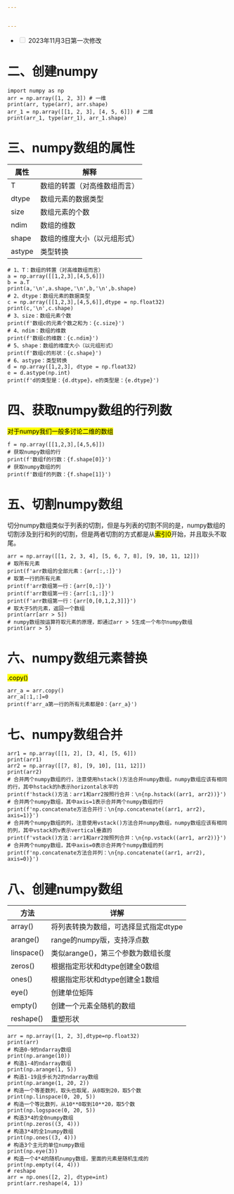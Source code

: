 ```yaml
---


---
```


<ul>
<li class="task-list-item"><input type="checkbox" class="task-list-item-checkbox" disabled=""> 2023年11月3日第一次修改</li>
</ul>
<h1 id="二、创建numpy">二、创建numpy</h1>
<pre class=" language-python"><code class="prism  language-python"><span class="token keyword">import</span> numpy <span class="token keyword">as</span> np  
arr <span class="token operator">=</span> np<span class="token punctuation">.</span>array<span class="token punctuation">(</span><span class="token punctuation">[</span><span class="token number">1</span><span class="token punctuation">,</span> <span class="token number">2</span><span class="token punctuation">,</span> <span class="token number">3</span><span class="token punctuation">]</span><span class="token punctuation">)</span> <span class="token comment"># 一维  </span>
<span class="token keyword">print</span><span class="token punctuation">(</span>arr<span class="token punctuation">,</span> <span class="token builtin">type</span><span class="token punctuation">(</span>arr<span class="token punctuation">)</span><span class="token punctuation">,</span> arr<span class="token punctuation">.</span>shape<span class="token punctuation">)</span>  
arr_1 <span class="token operator">=</span> np<span class="token punctuation">.</span>array<span class="token punctuation">(</span><span class="token punctuation">[</span><span class="token punctuation">[</span><span class="token number">1</span><span class="token punctuation">,</span> <span class="token number">2</span><span class="token punctuation">,</span> <span class="token number">3</span><span class="token punctuation">]</span><span class="token punctuation">,</span> <span class="token punctuation">[</span><span class="token number">4</span><span class="token punctuation">,</span> <span class="token number">5</span><span class="token punctuation">,</span> <span class="token number">6</span><span class="token punctuation">]</span><span class="token punctuation">]</span><span class="token punctuation">)</span> <span class="token comment"># 二维  </span>
<span class="token keyword">print</span><span class="token punctuation">(</span>arr_1<span class="token punctuation">,</span> <span class="token builtin">type</span><span class="token punctuation">(</span>arr_1<span class="token punctuation">)</span><span class="token punctuation">,</span> arr_1<span class="token punctuation">.</span>shape<span class="token punctuation">)</span>
</code></pre>
<h1 id="三、numpy数组的属性">三、numpy数组的属性</h1>

<table>
<thead>
<tr>
<th>属性</th>
<th>解释</th>
</tr>
</thead>
<tbody>
<tr>
<td>T</td>
<td>数组的转置（对高维数组而言）</td>
</tr>
<tr>
<td>dtype</td>
<td>数组元素的数据类型</td>
</tr>
<tr>
<td>size</td>
<td>数组元素的个数</td>
</tr>
<tr>
<td>ndim</td>
<td>数组的维数</td>
</tr>
<tr>
<td>shape</td>
<td>数组的维度大小（以元组形式）</td>
</tr>
<tr>
<td>astype</td>
<td>类型转换</td>
</tr>
</tbody>
</table><pre class=" language-python"><code class="prism  language-python"><span class="token comment"># 1、T：数组的转置（对高维数组而言）  </span>
a <span class="token operator">=</span> np<span class="token punctuation">.</span>array<span class="token punctuation">(</span><span class="token punctuation">[</span><span class="token punctuation">[</span><span class="token number">1</span><span class="token punctuation">,</span><span class="token number">2</span><span class="token punctuation">,</span><span class="token number">3</span><span class="token punctuation">]</span><span class="token punctuation">,</span><span class="token punctuation">[</span><span class="token number">4</span><span class="token punctuation">,</span><span class="token number">5</span><span class="token punctuation">,</span><span class="token number">6</span><span class="token punctuation">]</span><span class="token punctuation">]</span><span class="token punctuation">)</span>  
b <span class="token operator">=</span> a<span class="token punctuation">.</span>T  
<span class="token keyword">print</span><span class="token punctuation">(</span>a<span class="token punctuation">,</span><span class="token string">'\n'</span><span class="token punctuation">,</span>a<span class="token punctuation">.</span>shape<span class="token punctuation">,</span><span class="token string">'\n'</span><span class="token punctuation">,</span>b<span class="token punctuation">,</span><span class="token string">'\n'</span><span class="token punctuation">,</span>b<span class="token punctuation">.</span>shape<span class="token punctuation">)</span>  
<span class="token comment"># 2、dtype：数组元素的数据类型  </span>
c <span class="token operator">=</span> np<span class="token punctuation">.</span>array<span class="token punctuation">(</span><span class="token punctuation">[</span><span class="token punctuation">[</span><span class="token number">1</span><span class="token punctuation">,</span><span class="token number">2</span><span class="token punctuation">,</span><span class="token number">3</span><span class="token punctuation">]</span><span class="token punctuation">,</span><span class="token punctuation">[</span><span class="token number">4</span><span class="token punctuation">,</span><span class="token number">5</span><span class="token punctuation">,</span><span class="token number">6</span><span class="token punctuation">]</span><span class="token punctuation">]</span><span class="token punctuation">,</span>dtype <span class="token operator">=</span> np<span class="token punctuation">.</span>float32<span class="token punctuation">)</span>  
<span class="token keyword">print</span><span class="token punctuation">(</span>c<span class="token punctuation">,</span><span class="token string">'\n'</span><span class="token punctuation">,</span>c<span class="token punctuation">.</span>shape<span class="token punctuation">)</span>  
<span class="token comment"># 3、size：数组元素个数  </span>
<span class="token keyword">print</span><span class="token punctuation">(</span>f<span class="token string">'数组c的元素个数之和为：{c.size}'</span><span class="token punctuation">)</span>  
<span class="token comment"># 4、ndim：数组的维数  </span>
<span class="token keyword">print</span><span class="token punctuation">(</span>f<span class="token string">'数组c的维数：{c.ndim}'</span><span class="token punctuation">)</span>  
<span class="token comment"># 5、shape：数组的维度大小（以元组形式）  </span>
<span class="token keyword">print</span><span class="token punctuation">(</span>f<span class="token string">'数组c的形状：{c.shape}'</span><span class="token punctuation">)</span>  
<span class="token comment"># 6、astype：类型转换  </span>
d <span class="token operator">=</span> np<span class="token punctuation">.</span>array<span class="token punctuation">(</span><span class="token punctuation">[</span><span class="token number">1</span><span class="token punctuation">,</span><span class="token number">2</span><span class="token punctuation">,</span><span class="token number">3</span><span class="token punctuation">]</span><span class="token punctuation">,</span> dtype <span class="token operator">=</span> np<span class="token punctuation">.</span>float32<span class="token punctuation">)</span>  
e <span class="token operator">=</span> d<span class="token punctuation">.</span>astype<span class="token punctuation">(</span>np<span class="token punctuation">.</span><span class="token builtin">int</span><span class="token punctuation">)</span>  
<span class="token keyword">print</span><span class="token punctuation">(</span>f<span class="token string">'d的类型是：{d.dtype}，e的类型是：{e.dtype}'</span><span class="token punctuation">)</span>
</code></pre>
<h1 id="四、获取numpy数组的行列数">四、获取numpy数组的行列数</h1>
<p><mark>对于numpy我们一般多讨论二维的数组</mark></p>
<pre class=" language-python"><code class="prism  language-python">f <span class="token operator">=</span> np<span class="token punctuation">.</span>array<span class="token punctuation">(</span><span class="token punctuation">[</span><span class="token punctuation">[</span><span class="token number">1</span><span class="token punctuation">,</span><span class="token number">2</span><span class="token punctuation">,</span><span class="token number">3</span><span class="token punctuation">]</span><span class="token punctuation">,</span><span class="token punctuation">[</span><span class="token number">4</span><span class="token punctuation">,</span><span class="token number">5</span><span class="token punctuation">,</span><span class="token number">6</span><span class="token punctuation">]</span><span class="token punctuation">]</span><span class="token punctuation">)</span>  
<span class="token comment"># 获取numpy数组的行  </span>
<span class="token keyword">print</span><span class="token punctuation">(</span>f<span class="token string">'数组f的行数：{f.shape[0]}'</span><span class="token punctuation">)</span>  
<span class="token comment"># 获取numpy数组的列  </span>
<span class="token keyword">print</span><span class="token punctuation">(</span>f<span class="token string">'数组f的列数：{f.shape[1]}'</span><span class="token punctuation">)</span>
</code></pre>
<h1 id="五、切割numpy数组">五、切割numpy数组</h1>
<p>切分numpy数组类似于列表的切割，但是与列表的切割不同的是，numpy数组的切割涉及到行和列的切割，但是两者切割的方式都是从<mark>索引0</mark>开始，并且取头不取尾。</p>
<pre class=" language-python"><code class="prism  language-python">arr <span class="token operator">=</span> np<span class="token punctuation">.</span>array<span class="token punctuation">(</span><span class="token punctuation">[</span><span class="token punctuation">[</span><span class="token number">1</span><span class="token punctuation">,</span> <span class="token number">2</span><span class="token punctuation">,</span> <span class="token number">3</span><span class="token punctuation">,</span> <span class="token number">4</span><span class="token punctuation">]</span><span class="token punctuation">,</span> <span class="token punctuation">[</span><span class="token number">5</span><span class="token punctuation">,</span> <span class="token number">6</span><span class="token punctuation">,</span> <span class="token number">7</span><span class="token punctuation">,</span> <span class="token number">8</span><span class="token punctuation">]</span><span class="token punctuation">,</span> <span class="token punctuation">[</span><span class="token number">9</span><span class="token punctuation">,</span> <span class="token number">10</span><span class="token punctuation">,</span> <span class="token number">11</span><span class="token punctuation">,</span> <span class="token number">12</span><span class="token punctuation">]</span><span class="token punctuation">]</span><span class="token punctuation">)</span>  
<span class="token comment"># 取所有元素  </span>
<span class="token keyword">print</span><span class="token punctuation">(</span>f<span class="token string">'arr数组的全部元素：{arr[:,:]}'</span><span class="token punctuation">)</span>  
<span class="token comment"># 取第一行的所有元素  </span>
<span class="token keyword">print</span><span class="token punctuation">(</span>f<span class="token string">'arr数组第一行：{arr[0,:]}'</span><span class="token punctuation">)</span>  
<span class="token keyword">print</span><span class="token punctuation">(</span>f<span class="token string">'arr数组第一行：{arr[:1,:]}'</span><span class="token punctuation">)</span>  
<span class="token keyword">print</span><span class="token punctuation">(</span>f<span class="token string">'arr数组第一行：{arr[0,[0,1,2,3]]}'</span><span class="token punctuation">)</span>  
<span class="token comment"># 取大于5的元素，返回一个数组  </span>
<span class="token keyword">print</span><span class="token punctuation">(</span>arr<span class="token punctuation">[</span>arr <span class="token operator">&gt;</span> <span class="token number">5</span><span class="token punctuation">]</span><span class="token punctuation">)</span>  
<span class="token comment"># numpy数组按运算符取元素的原理，即通过arr &gt; 5生成一个布尔numpy数组  </span>
<span class="token keyword">print</span><span class="token punctuation">(</span>arr <span class="token operator">&gt;</span> <span class="token number">5</span><span class="token punctuation">)</span>
</code></pre>
<h1 id="六、numpy数组元素替换">六、numpy数组元素替换</h1>
<p><mark>.copy()</mark></p>
<pre class=" language-python"><code class="prism  language-python">arr_a <span class="token operator">=</span> arr<span class="token punctuation">.</span>copy<span class="token punctuation">(</span><span class="token punctuation">)</span>  
arr_a<span class="token punctuation">[</span><span class="token punctuation">:</span><span class="token number">1</span><span class="token punctuation">,</span><span class="token punctuation">:</span><span class="token punctuation">]</span><span class="token operator">=</span><span class="token number">0</span>  
<span class="token keyword">print</span><span class="token punctuation">(</span>f<span class="token string">'arr_a第一行的所有元素都是0：{arr_a}'</span><span class="token punctuation">)</span>
</code></pre>
<h1 id="七、numpy数组合并">七、numpy数组合并</h1>
<pre class=" language-python"><code class="prism  language-python">arr1 <span class="token operator">=</span> np<span class="token punctuation">.</span>array<span class="token punctuation">(</span><span class="token punctuation">[</span><span class="token punctuation">[</span><span class="token number">1</span><span class="token punctuation">,</span> <span class="token number">2</span><span class="token punctuation">]</span><span class="token punctuation">,</span> <span class="token punctuation">[</span><span class="token number">3</span><span class="token punctuation">,</span> <span class="token number">4</span><span class="token punctuation">]</span><span class="token punctuation">,</span> <span class="token punctuation">[</span><span class="token number">5</span><span class="token punctuation">,</span> <span class="token number">6</span><span class="token punctuation">]</span><span class="token punctuation">]</span><span class="token punctuation">)</span>  
<span class="token keyword">print</span><span class="token punctuation">(</span>arr1<span class="token punctuation">)</span>  
arr2 <span class="token operator">=</span> np<span class="token punctuation">.</span>array<span class="token punctuation">(</span><span class="token punctuation">[</span><span class="token punctuation">[</span><span class="token number">7</span><span class="token punctuation">,</span> <span class="token number">8</span><span class="token punctuation">]</span><span class="token punctuation">,</span> <span class="token punctuation">[</span><span class="token number">9</span><span class="token punctuation">,</span> <span class="token number">10</span><span class="token punctuation">]</span><span class="token punctuation">,</span> <span class="token punctuation">[</span><span class="token number">11</span><span class="token punctuation">,</span> <span class="token number">12</span><span class="token punctuation">]</span><span class="token punctuation">]</span><span class="token punctuation">)</span>  
<span class="token keyword">print</span><span class="token punctuation">(</span>arr2<span class="token punctuation">)</span>  
<span class="token comment"># 合并两个numpy数组的行，注意使用hstack()方法合并numpy数组，numpy数组应该有相同的行，其中hstack的h表示horizontal水平的  </span>
<span class="token keyword">print</span><span class="token punctuation">(</span>f<span class="token string">'hstack()方法：arr1和arr2按照行合并：\n{np.hstack((arr1, arr2))}'</span><span class="token punctuation">)</span>  
<span class="token comment"># 合并两个numpy数组，其中axis=1表示合并两个numpy数组的行  </span>
<span class="token keyword">print</span><span class="token punctuation">(</span>f<span class="token string">'np.concatenate方法合并行：\n{np.concatenate((arr1, arr2), axis=1)}'</span><span class="token punctuation">)</span>  
<span class="token comment"># 合并两个numpy数组的列，注意使用vstack()方法合并numpy数组，numpy数组应该有相同的列，其中vstack的v表示vertical垂直的  </span>
<span class="token keyword">print</span><span class="token punctuation">(</span>f<span class="token string">'vstack()方法：arr1和arr2按照列合并：\n{np.vstack((arr1, arr2))}'</span><span class="token punctuation">)</span>  
<span class="token comment"># 合并两个numpy数组，其中axis=0表示合并两个numpy数组的列  </span>
<span class="token keyword">print</span><span class="token punctuation">(</span>f<span class="token string">'np.concatenate方法合并列：\n{np.concatenate((arr1, arr2), axis=0)}'</span><span class="token punctuation">)</span>
</code></pre>
<h1 id="八、创建numpy数组">八、创建numpy数组</h1>

<table>
<thead>
<tr>
<th>方法</th>
<th>详解</th>
</tr>
</thead>
<tbody>
<tr>
<td>array()</td>
<td>将列表转换为数组，可选择显式指定dtype</td>
</tr>
<tr>
<td>arange()</td>
<td>range的numpy版，支持浮点数</td>
</tr>
<tr>
<td>linspace()</td>
<td>类似arange()，第三个参数为数组长度</td>
</tr>
<tr>
<td>zeros()</td>
<td>根据指定形状和dtype创建全0数组</td>
</tr>
<tr>
<td>ones()</td>
<td>根据指定形状和dtype创建全1数组</td>
</tr>
<tr>
<td>eye()</td>
<td>创建单位矩阵</td>
</tr>
<tr>
<td>empty()</td>
<td>创建一个元素全随机的数组</td>
</tr>
<tr>
<td>reshape()</td>
<td>重塑形状</td>
</tr>
</tbody>
</table><pre class=" language-python"><code class="prism  language-python">arr <span class="token operator">=</span> np<span class="token punctuation">.</span>array<span class="token punctuation">(</span><span class="token punctuation">[</span><span class="token number">1</span><span class="token punctuation">,</span> <span class="token number">2</span><span class="token punctuation">,</span> <span class="token number">3</span><span class="token punctuation">]</span><span class="token punctuation">,</span>dtype<span class="token operator">=</span>np<span class="token punctuation">.</span>float32<span class="token punctuation">)</span>  
<span class="token keyword">print</span><span class="token punctuation">(</span>arr<span class="token punctuation">)</span>  
<span class="token comment"># 构造0-9的ndarray数组  </span>
<span class="token keyword">print</span><span class="token punctuation">(</span>np<span class="token punctuation">.</span>arange<span class="token punctuation">(</span><span class="token number">10</span><span class="token punctuation">)</span><span class="token punctuation">)</span>  
<span class="token comment"># 构造1-4的ndarray数组  </span>
<span class="token keyword">print</span><span class="token punctuation">(</span>np<span class="token punctuation">.</span>arange<span class="token punctuation">(</span><span class="token number">1</span><span class="token punctuation">,</span> <span class="token number">5</span><span class="token punctuation">)</span><span class="token punctuation">)</span>  
<span class="token comment"># 构造1-19且步长为2的ndarray数组  </span>
<span class="token keyword">print</span><span class="token punctuation">(</span>np<span class="token punctuation">.</span>arange<span class="token punctuation">(</span><span class="token number">1</span><span class="token punctuation">,</span> <span class="token number">20</span><span class="token punctuation">,</span> <span class="token number">2</span><span class="token punctuation">)</span><span class="token punctuation">)</span>  
<span class="token comment"># 构造一个等差数列，取头也取尾，从0取到20，取5个数  </span>
<span class="token keyword">print</span><span class="token punctuation">(</span>np<span class="token punctuation">.</span>linspace<span class="token punctuation">(</span><span class="token number">0</span><span class="token punctuation">,</span> <span class="token number">20</span><span class="token punctuation">,</span> <span class="token number">5</span><span class="token punctuation">)</span><span class="token punctuation">)</span>  
<span class="token comment"># 构造一个等比数列，从10**0取到10**20，取5个数  </span>
<span class="token keyword">print</span><span class="token punctuation">(</span>np<span class="token punctuation">.</span>logspace<span class="token punctuation">(</span><span class="token number">0</span><span class="token punctuation">,</span> <span class="token number">20</span><span class="token punctuation">,</span> <span class="token number">5</span><span class="token punctuation">)</span><span class="token punctuation">)</span>  
<span class="token comment"># 构造3*4的全0numpy数组  </span>
<span class="token keyword">print</span><span class="token punctuation">(</span>np<span class="token punctuation">.</span>zeros<span class="token punctuation">(</span><span class="token punctuation">(</span><span class="token number">3</span><span class="token punctuation">,</span> <span class="token number">4</span><span class="token punctuation">)</span><span class="token punctuation">)</span><span class="token punctuation">)</span>  
<span class="token comment"># 构造3*4的全1numpy数组  </span>
<span class="token keyword">print</span><span class="token punctuation">(</span>np<span class="token punctuation">.</span>ones<span class="token punctuation">(</span><span class="token punctuation">(</span><span class="token number">3</span><span class="token punctuation">,</span> <span class="token number">4</span><span class="token punctuation">)</span><span class="token punctuation">)</span><span class="token punctuation">)</span>  
<span class="token comment"># 构造3个主元的单位numpy数组  </span>
<span class="token keyword">print</span><span class="token punctuation">(</span>np<span class="token punctuation">.</span>eye<span class="token punctuation">(</span><span class="token number">3</span><span class="token punctuation">)</span><span class="token punctuation">)</span>  
<span class="token comment"># 构造一个4*4的随机numpy数组，里面的元素是随机生成的  </span>
<span class="token keyword">print</span><span class="token punctuation">(</span>np<span class="token punctuation">.</span>empty<span class="token punctuation">(</span><span class="token punctuation">(</span><span class="token number">4</span><span class="token punctuation">,</span> <span class="token number">4</span><span class="token punctuation">)</span><span class="token punctuation">)</span><span class="token punctuation">)</span>  
<span class="token comment"># reshape  </span>
arr <span class="token operator">=</span> np<span class="token punctuation">.</span>ones<span class="token punctuation">(</span><span class="token punctuation">[</span><span class="token number">2</span><span class="token punctuation">,</span> <span class="token number">2</span><span class="token punctuation">]</span><span class="token punctuation">,</span> dtype<span class="token operator">=</span><span class="token builtin">int</span><span class="token punctuation">)</span>  
<span class="token keyword">print</span><span class="token punctuation">(</span>arr<span class="token punctuation">.</span>reshape<span class="token punctuation">(</span><span class="token number">4</span><span class="token punctuation">,</span> <span class="token number">1</span><span class="token punctuation">)</span><span class="token punctuation">)</span>
</code></pre>

